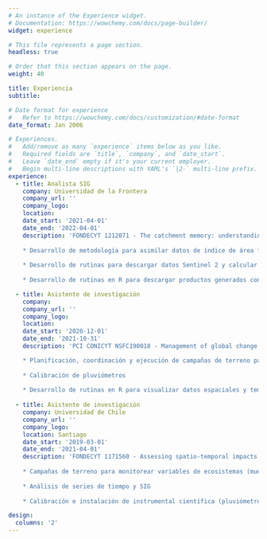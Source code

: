 ```yaml
---
# An instance of the Experience widget.
# Documentation: https://wowchemy.com/docs/page-builder/
widget: experience

# This file represents a page section.
headless: true

# Order that this section appears on the page.
weight: 40

title: Experiencia
subtitle:

# Date format for experience
#   Refer to https://wowchemy.com/docs/customization/#date-format
date_format: Jan 2006

# Experiences.
#   Add/remove as many `experience` items below as you like.
#   Required fields are `title`, `company`, and `date_start`.
#   Leave `date_end` empty if it's your current employer.
#   Begin multi-line descriptions with YAML's `|2-` multi-line prefix.
experience:
  - title: Analista SIG
    company: Universidad de la Frontera
    company_url: ''
    company_logo: 
    location: 
    date_start: '2021-04-01'
    date_end: '2022-04-01'
    description: 'FONDECYT 1212071 - The catchment memory: understanding how hydrological extremes are modulated by antecedent soil moisture conditions in a warmer climate.
    
    * Desarrollo de metodología para asimilar datos de índice de área foliar calculados a partir de datos remotos en el modelo "Soil Water Assesment Tool (SWAT+)"
    
    * Desarrollo de rutinas para descargar datos Sentinel 2 y calcular variables biofíscas usando ESA-SNAP en R
    
    * Desarrollo de rutinas en R para descargar productos generados con sensores remotos a escala de país (evapotranspiración, humedad de suelo y variables biofísicas)'

  - title: Asistente de investigación
    company: 
    company_url: ''
    company_logo: 
    location: 
    date_start: '2020-12-01'
    date_end: '2021-10-31'
    description: 'PCI CONICYT NSFC190018 - Management of global change impacts on hydrological extremes by coupling remote sensing data and an interdisciplinary modelling approach

    * Planificación, coordinación y ejecución de campañas de terreno para instalar pluviómetros en cuatro cuencas de Chile
    
    * Calibración de pluviómetros
    
    * Desarrollo de rutinas en R para visualizar datos espaciales y temporales recuperados desde sensores instalados en terreno'  
    
  - title: Asistente de investigación 
    company: Universidad de Chile
    company_url: ''
    company_logo: 
    location: Santiago
    date_start: '2019-03-01'
    date_end: '2021-04-01'
    description: 'FONDECYT 1171560 - Assessing spatio-temporal impacts of global change on water and biomass production processes at catchment scale: a synergistic approach based on remote sensing and coupled hydrological models to improve sustainable management of forest ecosystems.
    
    * Campañas de terreno para monitorear variables de ecosistemas (muestreo de suelos, tarugos de árboles, índice de área foliar, biomasa) 
    
    * Análisis de series de tiempo y SIG 
    
    * Calibración e instalación de instrumental científica (pluviómetros and sensores de humedad de suelo)'

design:
  columns: '2'
---
```

